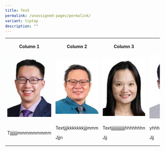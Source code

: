 ```yaml
---
title: Tes5
permalink: /unassigned-pages/permalink/
variant: tiptap
description: ""
---
```

<table><tbody><tr><th rowspan="1" colspan="1"><p>Column 1</p></th><th rowspan="1" colspan="1"><p>Column 2</p></th><th rowspan="1" colspan="1"><p>Column 3</p></th><th rowspan="1" colspan="1"><p>column 4</p></th></tr><tr><td rowspan="1" colspan="1"><div class="isomer-image-wrapper"><img height="auto" width="100%" alt="" src="/images/School_Leaders/tan_soon_hui.jpg"></div></td><td rowspan="1" colspan="1"><div class="isomer-image-wrapper"><img height="auto" width="100%" alt="" src="/images/School_Leaders/Tan%20Kok%20Kwang.jpeg"></div></td><td rowspan="1" colspan="1"><div class="isomer-image-wrapper"><img height="auto" width="100%" alt="" src="/images/School_Leaders/vanessa.jpg"></div></td><td rowspan="1" colspan="1"><div class="isomer-image-wrapper"><img height="auto" width="100%" alt="" src="/images/School_Leaders/goh_kar_whee.jpg"></div></td></tr><tr><td rowspan="1" colspan="1"><p>Tjjjjjjjmmmmmmmmm</p></td><td rowspan="1" colspan="1"><p>Textjjjkkkkkkkjjjmmm</p><p>Jjjn</p></td><td rowspan="1" colspan="1"><p>Textjjjjjjjjjjjjjhhhhhhhn</p><p>Jjj</p></td><td rowspan="1" colspan="1"><p>yhhhddffjjjjjjnyullllhhhu</p><p>Jjj</p></td></tr></tbody></table><p></p>